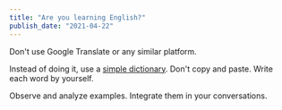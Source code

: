 ```yaml
---
title: "Are you learning English?"
publish_date: "2021-04-22"
---
```


Don't use Google Translate or any similar platform.

Instead of doing it, use a [simple dictionary](https://www.wordreference.com). Don't copy and paste. Write each word by yourself.

Observe and analyze examples. Integrate them in your conversations.
